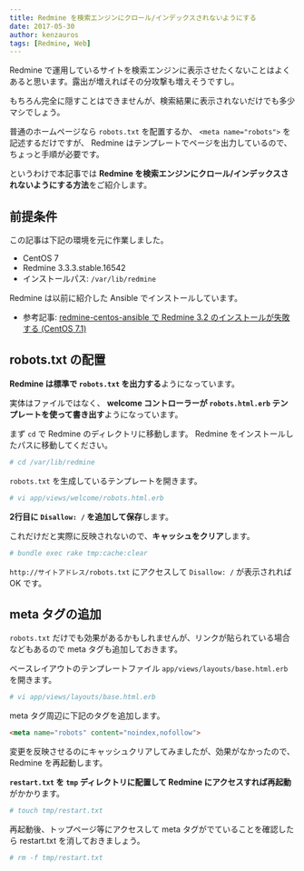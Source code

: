```yaml
---
title: Redmine を検索エンジンにクロール/インデックスされないようにする
date: 2017-05-30
author: kenzauros
tags: [Redmine, Web]
---
```


Redmine で運用しているサイトを検索エンジンに表示させたくないことはよくあると思います。露出が増えればその分攻撃も増えそうですし。

もちろん完全に隠すことはできませんが、検索結果に表示されないだけでも多少マシでしょう。

普通のホームページなら `robots.txt` を配置するか、 `<meta name="robots">` を記述するだけですが、 Redmine はテンプレートでページを出力しているので、ちょっと手順が必要です。

というわけで本記事では **Redmine を検索エンジンにクロール/インデックスされないようにする方法**をご紹介します。

## 前提条件

この記事は下記の環境を元に作業しました。

* CentOS 7
* Redmine 3.3.3.stable.16542
* インストールパス: `/var/lib/redmine`

Redmine は以前に紹介した Ansible でインストールしています。

* 参考記事: [redmine-centos-ansible で Redmine 3.2 のインストールが失敗する (CentOS 7.1)](/failed-to-install-redmine-with-ansible-on-centos7/)

## robots.txt の配置

**Redmine は標準で `robots.txt` を出力する**ようになっています。

実体はファイルではなく、 **welcome コントローラーが `robots.html.erb` テンプレートを使って書き出す**ようになっています。

まず `cd` で Redmine のディレクトリに移動します。 Redmine をインストールしたパスに移動してください。

```bash
# cd /var/lib/redmine
```

`robots.txt` を生成しているテンプレートを開きます。

```bash
# vi app/views/welcome/robots.html.erb
```

**2行目に `Disallow: /` を追加して保存**します。

これだけだと実際に反映されないので、**キャッシュをクリア**します。

```bash
# bundle exec rake tmp:cache:clear
```

`http://サイトアドレス/robots.txt` にアクセスして `Disallow: /` が表示されれば OK です。

## meta タグの追加

`robots.txt` だけでも効果があるかもしれませんが、リンクが貼られている場合などもあるので meta タグも追加しておきます。

ベースレイアウトのテンプレートファイル `app/views/layouts/base.html.erb` を開きます。

```bash
# vi app/views/layouts/base.html.erb
```

meta タグ周辺に下記のタグを追加します。

```html
<meta name="robots" content="noindex,nofollow">
```

変更を反映させるのにキャッシュクリアしてみましたが、効果がなかったので、 Redmine を再起動します。

**`restart.txt` を `tmp` ディレクトリに配置して Redmine にアクセスすれば再起動**がかかります。

```bash
# touch tmp/restart.txt
```

再起動後、トップページ等にアクセスして meta タグがでていることを確認したら restart.txt を消しておきましょう。

```bash
# rm -f tmp/restart.txt
```

